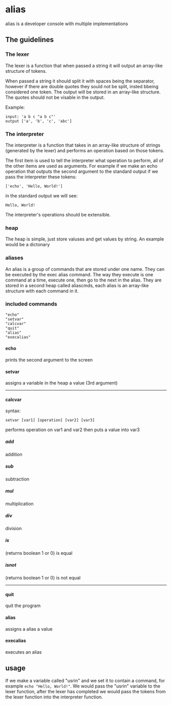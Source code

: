 # alias
alias is a developer console with multiple implementations

## The guidelines
### The lexer
The lexer is a function that when passed a string it will output an array-like structure of tokens.

When passed a string it should split it with spaces being the separator,
however if there are double quotes they sould not be split, insted bbeing considered one token.
The output will be stored in an array-like structure.
The quotes should not be visable in the output.

Example:
```
input: 'a b c "a b c"'
output ['a', 'b', 'c', 'abc']
```
### The interpreter
The interpreter is a function that takes in an array-like structure of strings (generated by the lexer) and performs an operation based on those tokens.

The first item is used to tell the interpreter what operation to perform, all of the other items are used as arguments.
For example if we make an echo operation that outputs the second argument to the standard output if we pass the interpreter these tokens:
```
['echo', 'Hello, World!']
```
in the standard output we will see:
```
Hello, World!
```

The interpreter's operations should be extensible.
### heap
The heap is simple, just store valuses and get values by string. An example would be a dictonary
### aliases
An alias is a group of commands that are stored under one name. 
They can be executed by the exec alias command.
The way they execute is one command at a time, execute one, then go to the next in the alias.
They are stored in a second heap called aliascmds, each alias is an array-like structure with each command in it.
### included commands
```
"echo"
"setvar"
"calcvar"
"quit"
"alias"
"execalias"
```
#### echo
prints the second argument to the screen
#### setvar
assigns a variable in the heap a value (3rd argument)
<hr>

#### calcvar
syntax:
```
setvar [var1] [operation] [var2] [var3]
```
performs operation on var1 and var2 then puts a value into var3

##### add
addition

##### sub
subtraction

##### mul
multiplication

##### div
division

##### is
(returns boolean 1 or 0) is equal

##### isnot
(returns boolean 1 or 0) is not equal

<hr>

#### quit
quit the program
#### alias
assigns a alias a value
#### execalias
executes an alias


## usage
If we make a variable called "usrin" and we set it to contain a command, for example `echo "Hello, World!"`.
We would pass the "usrin" variable to the lexer function, after the lexer has completed we would pass the tokens from the lexer function into the interpreter function.
